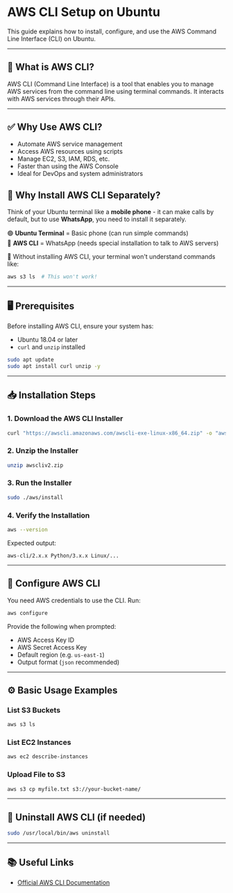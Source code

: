 
# AWS CLI Setup on Ubuntu

This guide explains how to install, configure, and use the AWS Command Line Interface (CLI) on Ubuntu.

---

## 📌 What is AWS CLI?

AWS CLI (Command Line Interface) is a tool that enables you to manage AWS services from the command line using terminal commands. It interacts with AWS services through their APIs.

---

## ✅ Why Use AWS CLI?

- Automate AWS service management
- Access AWS resources using scripts
- Manage EC2, S3, IAM, RDS, etc.
- Faster than using the AWS Console
- Ideal for DevOps and system administrators

## 🔶 Why Install AWS CLI Separately?

Think of your Ubuntu terminal like a **mobile phone** - it can make calls by default, but to use **WhatsApp**, you need to install it separately.

🟢 **Ubuntu Terminal** = Basic phone (can run simple commands)  
🔵 **AWS CLI** = WhatsApp (needs special installation to talk to AWS servers)  

📌 Without installing AWS CLI, your terminal won't understand commands like:
```bash
aws s3 ls  # This won't work!
```
---

## 🖥️ Prerequisites

Before installing AWS CLI, ensure your system has:

- Ubuntu 18.04 or later
- `curl` and `unzip` installed

```bash
sudo apt update
sudo apt install curl unzip -y
```

---

## 📥 Installation Steps

### 1. Download the AWS CLI Installer

```bash
curl "https://awscli.amazonaws.com/awscli-exe-linux-x86_64.zip" -o "awscliv2.zip"
```

### 2. Unzip the Installer

```bash
unzip awscliv2.zip
```

### 3. Run the Installer

```bash
sudo ./aws/install
```

### 4. Verify the Installation

```bash
aws --version
```

Expected output:

```text
aws-cli/2.x.x Python/3.x.x Linux/...
```

---

## 🔐 Configure AWS CLI

You need AWS credentials to use the CLI. Run:

```bash
aws configure
```

Provide the following when prompted:

- AWS Access Key ID
- AWS Secret Access Key
- Default region (e.g. `us-east-1`)
- Output format (`json` recommended)

---

## ⚙️ Basic Usage Examples

### List S3 Buckets

```bash
aws s3 ls
```

### List EC2 Instances

```bash
aws ec2 describe-instances
```

### Upload File to S3

```bash
aws s3 cp myfile.txt s3://your-bucket-name/
```

---

## 🧾 Uninstall AWS CLI (if needed)

```bash
sudo /usr/local/bin/aws uninstall
```

---

## 📚 Useful Links

- [Official AWS CLI Documentation](https://docs.aws.amazon.com/cli/latest/userguide/install-cliv2-linux.html)
